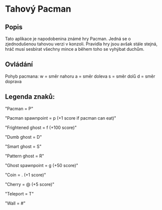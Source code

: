 # Tahový Pacman

## Popis

Tato aplikace je napodobenina známé hry Pacman. Jedná se o zjednodušenou tahovou verzi v konzoli.
Pravidla hry jsou avšak stále stejná, hráč musí sesbírat všechny mince a během toho se vyhýbat duchům.

## Ovládání

Pohyb pacmana: w = směr nahoru
               a = směr doleva
               s = směr dolů
               d = směr doprava

## Legenda znaků:

"Pacman = P"

"Pacman spawnpoint = p (+1 score if pacman can eat)"

"Frightened ghost = f (+100 score)"

"Dumb ghost = D"

"Smart ghost = S"

"Pattern ghost = R"

"Ghost spawnpoint = g (+50 score)"

"Coin = . (+1 score)"

"Cherry = @ (+5 score)"

"Teleport = T"

"Wall = #"
